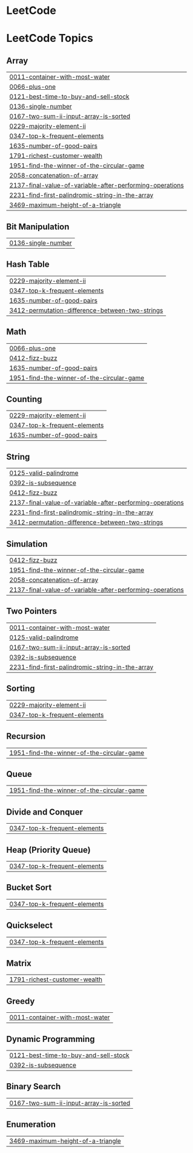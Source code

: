 # LeetCode
<!---LeetCode Topics Start-->
# LeetCode Topics
## Array
|  |
| ------- |
| [0011-container-with-most-water](https://github.com/aswanthaswnk/LeetHub/tree/master/0011-container-with-most-water) |
| [0066-plus-one](https://github.com/aswanthaswnk/LeetHub/tree/master/0066-plus-one) |
| [0121-best-time-to-buy-and-sell-stock](https://github.com/aswanthaswnk/LeetHub/tree/master/0121-best-time-to-buy-and-sell-stock) |
| [0136-single-number](https://github.com/aswanthaswnk/LeetHub/tree/master/0136-single-number) |
| [0167-two-sum-ii-input-array-is-sorted](https://github.com/aswanthaswnk/LeetHub/tree/master/0167-two-sum-ii-input-array-is-sorted) |
| [0229-majority-element-ii](https://github.com/aswanthaswnk/LeetHub/tree/master/0229-majority-element-ii) |
| [0347-top-k-frequent-elements](https://github.com/aswanthaswnk/LeetHub/tree/master/0347-top-k-frequent-elements) |
| [1635-number-of-good-pairs](https://github.com/aswanthaswnk/LeetHub/tree/master/1635-number-of-good-pairs) |
| [1791-richest-customer-wealth](https://github.com/aswanthaswnk/LeetHub/tree/master/1791-richest-customer-wealth) |
| [1951-find-the-winner-of-the-circular-game](https://github.com/aswanthaswnk/LeetHub/tree/master/1951-find-the-winner-of-the-circular-game) |
| [2058-concatenation-of-array](https://github.com/aswanthaswnk/LeetHub/tree/master/2058-concatenation-of-array) |
| [2137-final-value-of-variable-after-performing-operations](https://github.com/aswanthaswnk/LeetHub/tree/master/2137-final-value-of-variable-after-performing-operations) |
| [2231-find-first-palindromic-string-in-the-array](https://github.com/aswanthaswnk/LeetHub/tree/master/2231-find-first-palindromic-string-in-the-array) |
| [3469-maximum-height-of-a-triangle](https://github.com/aswanthaswnk/LeetHub/tree/master/3469-maximum-height-of-a-triangle) |
## Bit Manipulation
|  |
| ------- |
| [0136-single-number](https://github.com/aswanthaswnk/LeetHub/tree/master/0136-single-number) |
## Hash Table
|  |
| ------- |
| [0229-majority-element-ii](https://github.com/aswanthaswnk/LeetHub/tree/master/0229-majority-element-ii) |
| [0347-top-k-frequent-elements](https://github.com/aswanthaswnk/LeetHub/tree/master/0347-top-k-frequent-elements) |
| [1635-number-of-good-pairs](https://github.com/aswanthaswnk/LeetHub/tree/master/1635-number-of-good-pairs) |
| [3412-permutation-difference-between-two-strings](https://github.com/aswanthaswnk/LeetHub/tree/master/3412-permutation-difference-between-two-strings) |
## Math
|  |
| ------- |
| [0066-plus-one](https://github.com/aswanthaswnk/LeetHub/tree/master/0066-plus-one) |
| [0412-fizz-buzz](https://github.com/aswanthaswnk/LeetHub/tree/master/0412-fizz-buzz) |
| [1635-number-of-good-pairs](https://github.com/aswanthaswnk/LeetHub/tree/master/1635-number-of-good-pairs) |
| [1951-find-the-winner-of-the-circular-game](https://github.com/aswanthaswnk/LeetHub/tree/master/1951-find-the-winner-of-the-circular-game) |
## Counting
|  |
| ------- |
| [0229-majority-element-ii](https://github.com/aswanthaswnk/LeetHub/tree/master/0229-majority-element-ii) |
| [0347-top-k-frequent-elements](https://github.com/aswanthaswnk/LeetHub/tree/master/0347-top-k-frequent-elements) |
| [1635-number-of-good-pairs](https://github.com/aswanthaswnk/LeetHub/tree/master/1635-number-of-good-pairs) |
## String
|  |
| ------- |
| [0125-valid-palindrome](https://github.com/aswanthaswnk/LeetHub/tree/master/0125-valid-palindrome) |
| [0392-is-subsequence](https://github.com/aswanthaswnk/LeetHub/tree/master/0392-is-subsequence) |
| [0412-fizz-buzz](https://github.com/aswanthaswnk/LeetHub/tree/master/0412-fizz-buzz) |
| [2137-final-value-of-variable-after-performing-operations](https://github.com/aswanthaswnk/LeetHub/tree/master/2137-final-value-of-variable-after-performing-operations) |
| [2231-find-first-palindromic-string-in-the-array](https://github.com/aswanthaswnk/LeetHub/tree/master/2231-find-first-palindromic-string-in-the-array) |
| [3412-permutation-difference-between-two-strings](https://github.com/aswanthaswnk/LeetHub/tree/master/3412-permutation-difference-between-two-strings) |
## Simulation
|  |
| ------- |
| [0412-fizz-buzz](https://github.com/aswanthaswnk/LeetHub/tree/master/0412-fizz-buzz) |
| [1951-find-the-winner-of-the-circular-game](https://github.com/aswanthaswnk/LeetHub/tree/master/1951-find-the-winner-of-the-circular-game) |
| [2058-concatenation-of-array](https://github.com/aswanthaswnk/LeetHub/tree/master/2058-concatenation-of-array) |
| [2137-final-value-of-variable-after-performing-operations](https://github.com/aswanthaswnk/LeetHub/tree/master/2137-final-value-of-variable-after-performing-operations) |
## Two Pointers
|  |
| ------- |
| [0011-container-with-most-water](https://github.com/aswanthaswnk/LeetHub/tree/master/0011-container-with-most-water) |
| [0125-valid-palindrome](https://github.com/aswanthaswnk/LeetHub/tree/master/0125-valid-palindrome) |
| [0167-two-sum-ii-input-array-is-sorted](https://github.com/aswanthaswnk/LeetHub/tree/master/0167-two-sum-ii-input-array-is-sorted) |
| [0392-is-subsequence](https://github.com/aswanthaswnk/LeetHub/tree/master/0392-is-subsequence) |
| [2231-find-first-palindromic-string-in-the-array](https://github.com/aswanthaswnk/LeetHub/tree/master/2231-find-first-palindromic-string-in-the-array) |
## Sorting
|  |
| ------- |
| [0229-majority-element-ii](https://github.com/aswanthaswnk/LeetHub/tree/master/0229-majority-element-ii) |
| [0347-top-k-frequent-elements](https://github.com/aswanthaswnk/LeetHub/tree/master/0347-top-k-frequent-elements) |
## Recursion
|  |
| ------- |
| [1951-find-the-winner-of-the-circular-game](https://github.com/aswanthaswnk/LeetHub/tree/master/1951-find-the-winner-of-the-circular-game) |
## Queue
|  |
| ------- |
| [1951-find-the-winner-of-the-circular-game](https://github.com/aswanthaswnk/LeetHub/tree/master/1951-find-the-winner-of-the-circular-game) |
## Divide and Conquer
|  |
| ------- |
| [0347-top-k-frequent-elements](https://github.com/aswanthaswnk/LeetHub/tree/master/0347-top-k-frequent-elements) |
## Heap (Priority Queue)
|  |
| ------- |
| [0347-top-k-frequent-elements](https://github.com/aswanthaswnk/LeetHub/tree/master/0347-top-k-frequent-elements) |
## Bucket Sort
|  |
| ------- |
| [0347-top-k-frequent-elements](https://github.com/aswanthaswnk/LeetHub/tree/master/0347-top-k-frequent-elements) |
## Quickselect
|  |
| ------- |
| [0347-top-k-frequent-elements](https://github.com/aswanthaswnk/LeetHub/tree/master/0347-top-k-frequent-elements) |
## Matrix
|  |
| ------- |
| [1791-richest-customer-wealth](https://github.com/aswanthaswnk/LeetHub/tree/master/1791-richest-customer-wealth) |
## Greedy
|  |
| ------- |
| [0011-container-with-most-water](https://github.com/aswanthaswnk/LeetHub/tree/master/0011-container-with-most-water) |
## Dynamic Programming
|  |
| ------- |
| [0121-best-time-to-buy-and-sell-stock](https://github.com/aswanthaswnk/LeetHub/tree/master/0121-best-time-to-buy-and-sell-stock) |
| [0392-is-subsequence](https://github.com/aswanthaswnk/LeetHub/tree/master/0392-is-subsequence) |
## Binary Search
|  |
| ------- |
| [0167-two-sum-ii-input-array-is-sorted](https://github.com/aswanthaswnk/LeetHub/tree/master/0167-two-sum-ii-input-array-is-sorted) |
## Enumeration
|  |
| ------- |
| [3469-maximum-height-of-a-triangle](https://github.com/aswanthaswnk/LeetHub/tree/master/3469-maximum-height-of-a-triangle) |
<!---LeetCode Topics End-->
